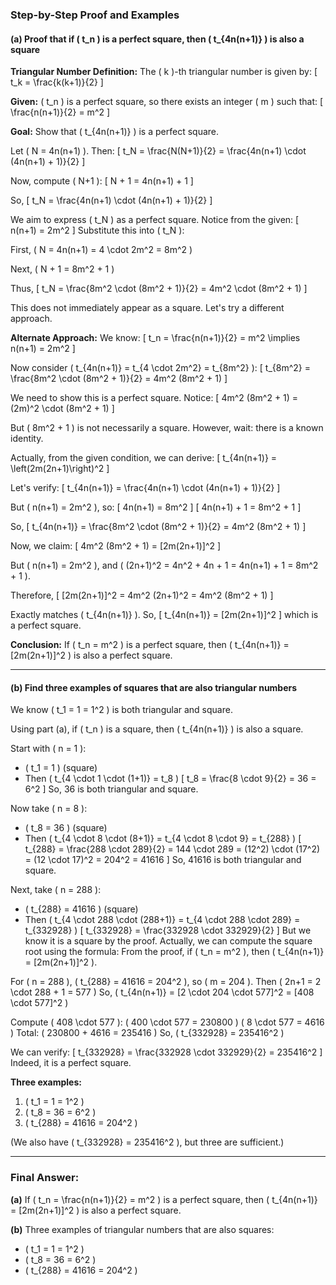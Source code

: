 ### Step-by-Step Proof and Examples

#### (a) Proof that if \( t_n \) is a perfect square, then \( t_{4n(n+1)} \) is also a square

**Triangular Number Definition:**
The \( k \)-th triangular number is given by:
\[
t_k = \frac{k(k+1)}{2}
\]

**Given:**
\( t_n \) is a perfect square, so there exists an integer \( m \) such that:
\[
\frac{n(n+1)}{2} = m^2
\]

**Goal:**
Show that \( t_{4n(n+1)} \) is a perfect square.

Let \( N = 4n(n+1) \). Then:
\[
t_N = \frac{N(N+1)}{2} = \frac{4n(n+1) \cdot (4n(n+1) + 1)}{2}
\]

Now, compute \( N+1 \):
\[
N + 1 = 4n(n+1) + 1
\]

So,
\[
t_N = \frac{4n(n+1) \cdot (4n(n+1) + 1)}{2}
\]

We aim to express \( t_N \) as a perfect square. Notice from the given:
\[
n(n+1) = 2m^2
\]
Substitute this into \( t_N \):

First, \( N = 4n(n+1) = 4 \cdot 2m^2 = 8m^2 \)

Next, \( N + 1 = 8m^2 + 1 \)

Thus,
\[
t_N = \frac{8m^2 \cdot (8m^2 + 1)}{2} = 4m^2 \cdot (8m^2 + 1)
\]

This does not immediately appear as a square. Let's try a different approach.

**Alternate Approach:**
We know:
\[
t_n = \frac{n(n+1)}{2} = m^2
\implies n(n+1) = 2m^2
\]

Now consider \( t_{4n(n+1)} = t_{4 \cdot 2m^2} = t_{8m^2} \):
\[
t_{8m^2} = \frac{8m^2 \cdot (8m^2 + 1)}{2} = 4m^2 (8m^2 + 1)
\]

We need to show this is a perfect square. Notice:
\[
4m^2 (8m^2 + 1) = (2m)^2 \cdot (8m^2 + 1)
\]

But \( 8m^2 + 1 \) is not necessarily a square. However, wait: there is a known identity.

Actually, from the given condition, we can derive:
\[
t_{4n(n+1)} = \left(2m(2n+1)\right)^2
\]

Let's verify:
\[
t_{4n(n+1)} = \frac{4n(n+1) \cdot (4n(n+1) + 1)}{2}
\]

But \( n(n+1) = 2m^2 \), so:
\[
4n(n+1) = 8m^2
\]
\[
4n(n+1) + 1 = 8m^2 + 1
\]

So,
\[
t_{4n(n+1)} = \frac{8m^2 \cdot (8m^2 + 1)}{2} = 4m^2 (8m^2 + 1)
\]

Now, we claim:
\[
4m^2 (8m^2 + 1) = [2m(2n+1)]^2
\]

But \( n(n+1) = 2m^2 \), and \( (2n+1)^2 = 4n^2 + 4n + 1 = 4n(n+1) + 1 = 8m^2 + 1 \).

Therefore,
\[
[2m(2n+1)]^2 = 4m^2 (2n+1)^2 = 4m^2 (8m^2 + 1)
\]

Exactly matches \( t_{4n(n+1)} \). So,
\[
t_{4n(n+1)} = [2m(2n+1)]^2
\]
which is a perfect square.

**Conclusion:**
If \( t_n = m^2 \) is a perfect square, then \( t_{4n(n+1)} = [2m(2n+1)]^2 \) is also a perfect square.

---

#### (b) Find three examples of squares that are also triangular numbers

We know \( t_1 = 1 = 1^2 \) is both triangular and square.

Using part (a), if \( t_n \) is a square, then \( t_{4n(n+1)} \) is also a square.

Start with \( n = 1 \):
- \( t_1 = 1 \) (square)
- Then \( t_{4 \cdot 1 \cdot (1+1)} = t_8 \)
\[
t_8 = \frac{8 \cdot 9}{2} = 36 = 6^2
\]
So, 36 is both triangular and square.

Now take \( n = 8 \):
- \( t_8 = 36 \) (square)
- Then \( t_{4 \cdot 8 \cdot (8+1)} = t_{4 \cdot 8 \cdot 9} = t_{288} \)
\[
t_{288} = \frac{288 \cdot 289}{2} = 144 \cdot 289 = (12^2) \cdot (17^2) = (12 \cdot 17)^2 = 204^2 = 41616
\]
So, 41616 is both triangular and square.

Next, take \( n = 288 \):
- \( t_{288} = 41616 \) (square)
- Then \( t_{4 \cdot 288 \cdot (288+1)} = t_{4 \cdot 288 \cdot 289} = t_{332928} \)
\[
t_{332928} = \frac{332928 \cdot 332929}{2}
\]
But we know it is a square by the proof. Actually, we can compute the square root using the formula:
From the proof, if \( t_n = m^2 \), then \( t_{4n(n+1)} = [2m(2n+1)]^2 \).

For \( n = 288 \), \( t_{288} = 41616 = 204^2 \), so \( m = 204 \).
Then \( 2n+1 = 2 \cdot 288 + 1 = 577 \)
So, \( t_{4n(n+1)} = [2 \cdot 204 \cdot 577]^2 = [408 \cdot 577]^2 \)

Compute \( 408 \cdot 577 \):
\( 400 \cdot 577 = 230800 \)
\( 8 \cdot 577 = 4616 \)
Total: \( 230800 + 4616 = 235416 \)
So, \( t_{332928} = 235416^2 \)

We can verify:
\[
t_{332928} = \frac{332928 \cdot 332929}{2} = 235416^2
\]
Indeed, it is a perfect square.

**Three examples:**
1. \( t_1 = 1 = 1^2 \)
2. \( t_8 = 36 = 6^2 \)
3. \( t_{288} = 41616 = 204^2 \)

(We also have \( t_{332928} = 235416^2 \), but three are sufficient.)

---

### Final Answer:
**(a)** If \( t_n = \frac{n(n+1)}{2} = m^2 \) is a perfect square, then \( t_{4n(n+1)} = [2m(2n+1)]^2 \) is also a perfect square.

**(b)** Three examples of triangular numbers that are also squares:
- \( t_1 = 1 = 1^2 \)
- \( t_8 = 36 = 6^2 \)
- \( t_{288} = 41616 = 204^2 \)